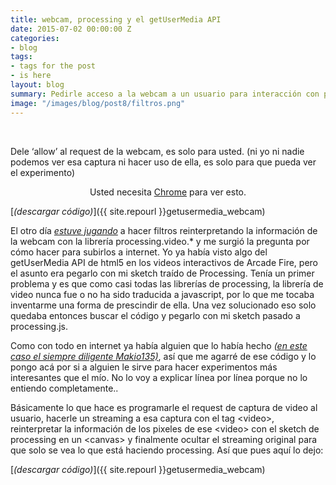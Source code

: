 ```yaml
---
title: webcam, processing y el getUserMedia API
date: 2015-07-02 00:00:00 Z
categories:
- blog
tags:
- tags for the post
- is here
layout: blog
summary: Pedirle acceso a la webcam a un usuario para interacción con processing.js
image: "/images/blog/post8/filtros.png"
---
```


<br>

Dele ‘allow’ al request de la webcam, es solo para usted. (ni yo ni nadie podemos ver esa captura ni hacer uso de ella, es solo para que pueda ver el experimento)

<video style="display:none;" id="videoOutput" width="500px" height="340px" autoplay></video>

<canvas id="output" width="750px" height="510px" align="center">

Usted necesita [Chrome](https://www.google.com/chrome/) para ver esto. 


</canvas>

<script type="text/javascript" src="js/processing.min.js"></script>

<script type="text/processing" data-processing-target="output"> 
var video = document.getElementById("videoOutput");

var getUserMedia = function(t, onsuccess, onerror) {
 if (navigator.getUserMedia) {
 return navigator.getUserMedia(t, onsuccess, onerror);
 } else if (navigator.webkitGetUserMedia) {
 return navigator.webkitGetUserMedia(t, onsuccess, onerror);
 } else if (navigator.mozGetUserMedia) {
 return navigator.mozGetUserMedia(t, onsuccess, onerror);
 } else if (navigator.msGetUserMedia) {
 return navigator.msGetUserMedia(t, onsuccess, onerror);
 } else {
 onerror(new Error("No getUserMedia implementation found."));
 }
 };


 var URL = window.URL || window.webkitURL;
 var createObjectURL = URL.createObjectURL || webkitURL.createObjectURL;
 if (!createObjectURL) {
 throw new Error("URL.createObjectURL not found.");
 }

 getUserMedia({audio:false, video:true},
 function(stream) {
 var url = createObjectURL(stream);
 video.src = url;
 },
 function(error) {
 alert("No se pudo acceder a la webcam.");
 }
 );

 var ctx;
 PImage img;
 int res=20;

 void setup(){
 size(750,510);
 ctx = externals.context;
 ellipseMode(CORNER);
 smooth();
 }

 void draw(){
 pushMatrix();
 translate(width,0);
 scale(-1,1);
 ctx.drawImage(video, 0, 0, width, height); 


 img=get();
 background(255);
 noStroke();
 
 for(int x=0;x<img.width; x=x+res){
 for(int y=0; y<img.height; y=y+res){
 fill(img.get(x, y));
 ellipse(x, y, 15, 15);
 }
 }
 }


 </script>

[*(descargar código)*]({{ site.repourl }}getusermedia_webcam)
 <br>

El otro día _[estuve jugando](http://mqvlm.github.io/blog/webcam.html)_ a hacer filtros reinterpretando la información de la webcam con la librería processing.video.* y me surgió la pregunta por cómo hacer para subirlos a internet. Yo ya había visto algo del getUserMedia API de html5 en los videos interactivos de Arcade Fire, pero  el asunto era pegarlo con mi sketch traído de Processing. Tenía un primer problema y es que como casi todas las librerías de processing, la librería de video nunca fue o no ha sido traducida a javascript, por lo que me tocaba inventarme una forma de prescindir de ella. Una vez solucionado eso solo quedaba entonces buscar el código y pegarlo con mi sketch pasado a processing.js.

Como con todo en internet ya había alguien que lo había hecho _[(en este caso el siempre diligente Makio135)](http://forum.processing.org/one/topic/how-can-i-use-chrome-webcam-api-and-the-processing-js-to-manipulate-the-video.html)_, así que me agarré de ese código y lo pongo acá por si a alguien le sirve para hacer experimentos más interesantes que el mío. No lo voy a explicar línea por línea porque no lo entiendo completamente..

Básicamente lo que hace es programarle el request de captura de video al usuario, hacerle un streaming a esa captura con el tag &lt;video&gt;, reinterpretar la información de los pixeles de ese &lt;video&gt; con el sketch de processing en un &lt;canvas&gt; y finalmente ocultar el streaming original para que solo se vea lo que está haciendo processing.  Así que pues aquí lo dejo:


[*(descargar código)*]({{ site.repourl }}getusermedia_webcam)


 <br>
 <br>

